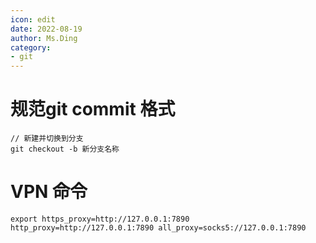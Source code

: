 ```yaml
---
icon: edit
date: 2022-08-19
author: Ms.Ding
category:
- git
---
```


# 规范git commit 格式

```shell
// 新建并切换到分支
git checkout -b 新分支名称

```

# VPN 命令
```shell
export https_proxy=http://127.0.0.1:7890 http_proxy=http://127.0.0.1:7890 all_proxy=socks5://127.0.0.1:7890
```